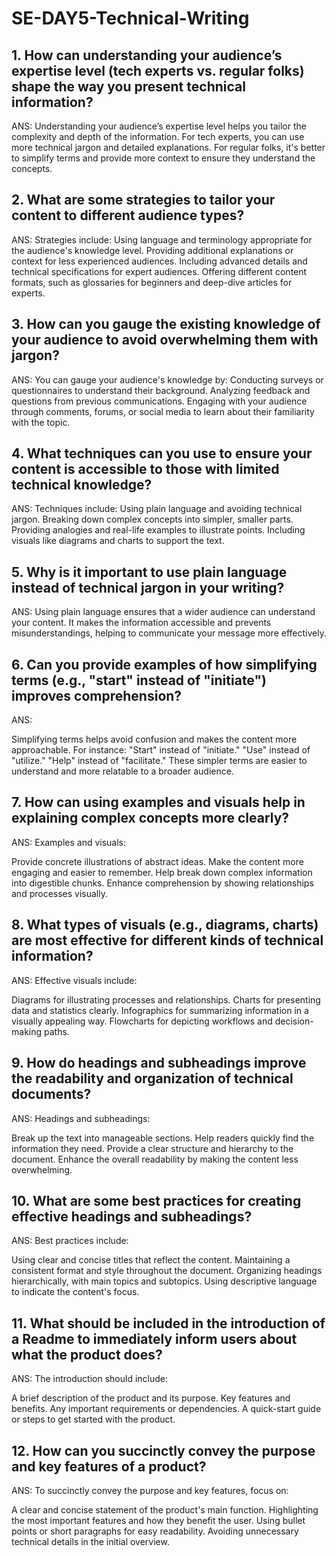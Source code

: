 # SE-DAY5-Technical-Writing
## 1. How can understanding your audience’s expertise level (tech experts vs. regular folks) shape the way you present technical information?

ANS: Understanding your audience’s expertise level helps you tailor the complexity and depth of the information. For tech experts, you can use more technical jargon and detailed explanations. For regular folks, it's better to simplify terms and provide more context to ensure they understand the concepts.

## 2. What are some strategies to tailor your content to different audience types?

ANS: Strategies include:
Using language and terminology appropriate for the audience's knowledge level.
Providing additional explanations or context for less experienced audiences.
Including advanced details and technical specifications for expert audiences.
Offering different content formats, such as glossaries for beginners and deep-dive articles for experts.

## 3. How can you gauge the existing knowledge of your audience to avoid overwhelming them with jargon?

ANS: You can gauge your audience's knowledge by:
Conducting surveys or questionnaires to understand their background.
Analyzing feedback and questions from previous communications.
Engaging with your audience through comments, forums, or social media to learn about their familiarity with the topic.

## 4. What techniques can you use to ensure your content is accessible to those with limited technical knowledge?

ANS: Techniques include:
Using plain language and avoiding technical jargon.
Breaking down complex concepts into simpler, smaller parts.
Providing analogies and real-life examples to illustrate points.
Including visuals like diagrams and charts to support the text.

## 5. Why is it important to use plain language instead of technical jargon in your writing?

ANS: Using plain language ensures that a wider audience can understand your content. It makes the information accessible and prevents misunderstandings, helping to communicate your message more effectively.

## 6. Can you provide examples of how simplifying terms (e.g., "start" instead of "initiate") improves comprehension?

ANS:

Simplifying terms helps avoid confusion and makes the content more approachable. For instance:
"Start" instead of "initiate."
"Use" instead of "utilize."
"Help" instead of "facilitate." These simpler terms are easier to understand and more relatable to a broader audience.

## 7. How can using examples and visuals help in explaining complex concepts more clearly?

ANS: Examples and visuals:

Provide concrete illustrations of abstract ideas.
Make the content more engaging and easier to remember.
Help break down complex information into digestible chunks.
Enhance comprehension by showing relationships and processes visually.

## 8. What types of visuals (e.g., diagrams, charts) are most effective for different kinds of technical information?

ANS: Effective visuals include:

Diagrams for illustrating processes and relationships.
Charts for presenting data and statistics clearly.
Infographics for summarizing information in a visually appealing way.
Flowcharts for depicting workflows and decision-making paths.

## 9. How do headings and subheadings improve the readability and organization of technical documents?

ANS: Headings and subheadings:

Break up the text into manageable sections.
Help readers quickly find the information they need.
Provide a clear structure and hierarchy to the document.
Enhance the overall readability by making the content less overwhelming.

## 10. What are some best practices for creating effective headings and subheadings?

ANS: Best practices include:

Using clear and concise titles that reflect the content.
Maintaining a consistent format and style throughout the document.
Organizing headings hierarchically, with main topics and subtopics.
Using descriptive language to indicate the content's focus.

## 11. What should be included in the introduction of a Readme to immediately inform users about what the product does?

ANS: The introduction should include:

A brief description of the product and its purpose.
Key features and benefits.
Any important requirements or dependencies.
A quick-start guide or steps to get started with the product.

## 12. How can you succinctly convey the purpose and key features of a product?

ANS: To succinctly convey the purpose and key features, focus on:

A clear and concise statement of the product's main function.
Highlighting the most important features and how they benefit the user.
Using bullet points or short paragraphs for easy readability.
Avoiding unnecessary technical details in the initial overview.
